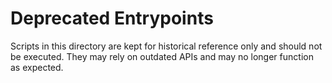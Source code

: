 # Deprecated Entrypoints

Scripts in this directory are kept for historical reference only and should not be executed. They may rely on outdated APIs and may no longer function as expected.

